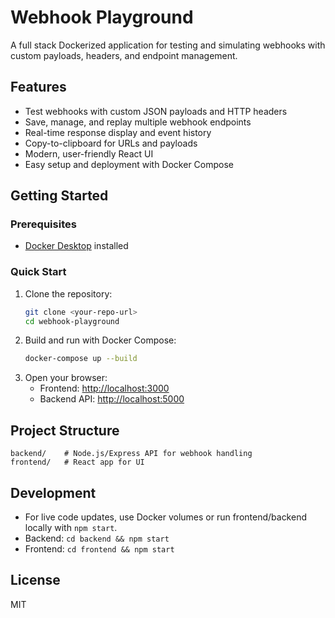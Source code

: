 # Webhook Playground

A full stack Dockerized application for testing and simulating webhooks with custom payloads, headers, and endpoint management.

## Features
- Test webhooks with custom JSON payloads and HTTP headers
- Save, manage, and replay multiple webhook endpoints
- Real-time response display and event history
- Copy-to-clipboard for URLs and payloads
- Modern, user-friendly React UI
- Easy setup and deployment with Docker Compose

## Getting Started

### Prerequisites
- [Docker Desktop](https://www.docker.com/products/docker-desktop) installed

### Quick Start
1. Clone the repository:
   ```sh
   git clone <your-repo-url>
   cd webhook-playground
   ```
2. Build and run with Docker Compose:
   ```sh
   docker-compose up --build
   ```
3. Open your browser:
   - Frontend: [http://localhost:3000](http://localhost:3000)
   - Backend API: [http://localhost:5000](http://localhost:5000)

## Project Structure
```
backend/    # Node.js/Express API for webhook handling
frontend/   # React app for UI
```

## Development
- For live code updates, use Docker volumes or run frontend/backend locally with `npm start`.
- Backend: `cd backend && npm start`
- Frontend: `cd frontend && npm start`

## License
MIT

